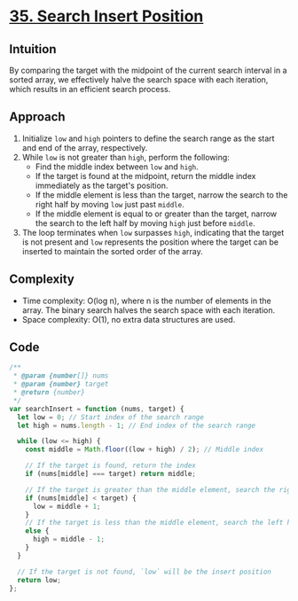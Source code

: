 # [35. Search Insert Position](https://leetcode.com/problems/search-insert-position/description/)

## Intuition

By comparing the target with the midpoint of the current search interval in a sorted array, we effectively halve the search space with each iteration, which results in an efficient search process.

## Approach

1.  Initialize `low` and `high` pointers to define the search range as the start and end of the array, respectively.
2.  While `low` is not greater than `high`, perform the following:
    - Find the middle index between `low` and `high`.
    - If the target is found at the midpoint, return the middle index immediately as the target's position.
    - If the middle element is less than the target, narrow the search to the right half by moving `low` just past `middle`.
    - If the middle element is equal to or greater than the target, narrow the search to the left half by moving `high` just before `middle`.
3.  The loop terminates when `low` surpasses `high`, indicating that the target is not present and `low` represents the position where the target can be inserted to maintain the sorted order of the array.

## Complexity

- Time complexity: O(log n), where n is the number of elements in the array. The binary search halves the search space with each iteration.
- Space complexity: O(1), no extra data structures are used.

## Code

```javascript
/**
 * @param {number[]} nums
 * @param {number} target
 * @return {number}
 */
var searchInsert = function (nums, target) {
  let low = 0; // Start index of the search range
  let high = nums.length - 1; // End index of the search range

  while (low <= high) {
    const middle = Math.floor((low + high) / 2); // Middle index

    // If the target is found, return the index
    if (nums[middle] === target) return middle;

    // If the target is greater than the middle element, search the right half
    if (nums[middle] < target) {
      low = middle + 1;
    }
    // If the target is less than the middle element, search the left half
    else {
      high = middle - 1;
    }
  }

  // If the target is not found, `low` will be the insert position
  return low;
};
```

